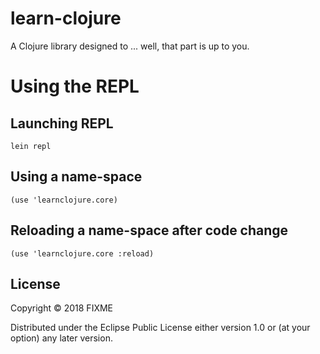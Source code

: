 # learn-clojure

A Clojure library designed to ... well, that part is up to you.

# Using the REPL

## Launching REPL

	lein repl
	
## Using a name-space

	(use 'learnclojure.core)
	
## Reloading a name-space after code change

	(use 'learnclojure.core :reload)		

## License

Copyright © 2018 FIXME

Distributed under the Eclipse Public License either version 1.0 or (at
your option) any later version.
